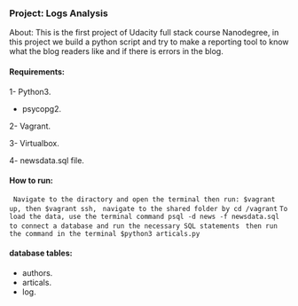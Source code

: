 ### Project: Logs Analysis

About:
This is the first project of Udacity full stack course Nanodegree, in this project we build a python script and try to make a reporting tool to know what the blog readers like and if there is errors in the blog.

#### Requirements:
1- Python3.
- psycopg2.

2- Vagrant.

3- Virtualbox.

4- newsdata.sql file.

#### How to run:

``` Navigate to the diractory and open the terminal then run: $vagrant up, then $vagrant ssh,```
``` navigate to the shared folder by cd /vagrant```
```To load the data, use the terminal command psql -d news -f newsdata.sql to connect a database and run the necessary SQL statements```
``` then run the command in the terminal $python3 articals.py```

#### database tables:
- authors.
- articals.
- log.
